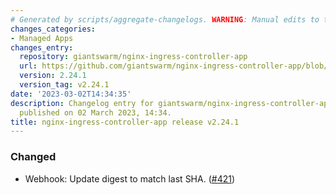 ```yaml
---
# Generated by scripts/aggregate-changelogs. WARNING: Manual edits to this files will be overwritten.
changes_categories:
- Managed Apps
changes_entry:
  repository: giantswarm/nginx-ingress-controller-app
  url: https://github.com/giantswarm/nginx-ingress-controller-app/blob/master/CHANGELOG.md#2241---2023-03-02
  version: 2.24.1
  version_tag: v2.24.1
date: '2023-03-02T14:34:35'
description: Changelog entry for giantswarm/nginx-ingress-controller-app version 2.24.1,
  published on 02 March 2023, 14:34.
title: nginx-ingress-controller-app release v2.24.1
---
```


### Changed
- Webhook: Update digest to match last SHA. ([#421](https://github.com/giantswarm/nginx-ingress-controller-app/pull/421))
